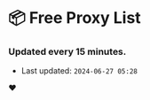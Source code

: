 # :package: Free Proxy List
### Updated every 15 minutes.

- Last updated: `2024-06-27 05:28`

:heart:
